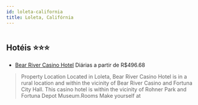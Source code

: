 ```yaml
---
id: loleta-california
title: Loleta, Califórnia
---
```


<center><img src="https://assets.cosmos-data.com/1/07229768b8e6a448c8c1840d411814b9/424745.jpg" alt="" /></center>


## Hotéis ⭐️⭐️⭐️

-    [Bear River Casino Hotel](https://www.hurb.com/aud/https://www.hurb.com/hoteis/loleta/bear-river-casino-hotel-JNP-JP934794?cmp=18055) Diárias a partir de R$496.68
   > Property Location Located in Loleta, Bear River Casino Hotel is in a rural location and within the vicinity of Bear River Casino and Fortuna City Hall. This casino hotel is within the vicinity of Rohner Park and Fortuna Depot Museum.Rooms Make yourself at
